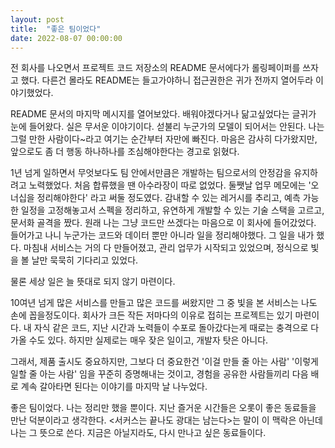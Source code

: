 ```yaml
---
layout: post
title:  "좋은 팀이었다"
date: 2022-08-07 00:00:00
---
```


전 회사를 나오면서 프로젝트 코드 저장소의 README 문서에다가 롤링페이퍼를 쓰자고 했다. 다른건 몰라도 README는 들고가야하니 접근권한은 귀가 전까지 열어두라 이야기했었다.

README 문서의 마지막 메시지를 열어보았다. 배워야겠다거나 닮고싶었다는 글귀가 눈에 들어왔다. 실은 무서운 이야기이다. 섣불리 누군가의 모델이 되어서는 안된다. 나는 그럴 만한 사람이다~라고 여기는 순간부터 자만에 빠진다. 마음은 감사히 다가왔지만, 앞으로도 좀 더 행동 하나하나를 조심해야한다는 경고로 읽혔다.

1년 넘게 일하면서 무엇보다도 팀 안에서만큼은 개발하는 팀으로서의 안정감을 유지하려고 노력했었다. 처음 합류했을 땐 아수라장이 따로 없었다. 둘쨋날 업무 메모에는 '오너십을 정리해야한다' 라고 써둘 정도였다. 감내할 수 있는 레거시를 추리고, 예측 가능한 일정을 고정해놓고서 스펙을 정리하고, 유연하게 개발할 수 있는 기술 스택을 고르고, 문서화 골격을 짰다. 원래 나는 그냥 코드만 쓰겠다는 마음으로 이 회사에 들어갔었다. 들어가고 나니 누군가는 코드와 데이터 뿐만 아니라 일을 정리해야했다. 그 일을 내가 했다. 마침내 서비스는 거의 다 만들어졌고, 관리 업무가 시작되고 있었으며, 정식으로 빛을 볼 날만 묵묵히 기다리고 있었다. 

물론 세상 일은 늘 뜻대로 되지 않기 마련이다.

10여년 넘게 많은 서비스를 만들고 많은 코드를 써왔지만 그 중 빛을 본 서비스는 나도 손에 꼽을정도이다. 회사가 크든 작든 저마다의 이유로 접히는 프로젝트는 있기 마련이다. 내 자식 같은 코드, 지난 시간과 노력들이 수포로 돌아갔다는게 때로는 충격으로 다가올 수도 있다. 하지만 실제로는 매우 잦은 일이고, 개발자 탓은 아니다.

그래서, 제품 출시도 중요하지만, 그보다 더 중요한건 '이걸 만들 줄 아는 사람' '이렇게 일할 줄 아는 사람' 임을 꾸준히 증명해내는 것이고, 경험을 공유한 사람들끼리 다음 배로 계속 갈아타면 된다는 이야기를 마지막 날 나누었다. 

좋은 팀이었다. 나는 정리만 했을 뿐이다. 지난 즐거운 시간들은 오롯이 좋은 동료들을 만난 덕분이라고 생각한다. &lt;서커스는 끝나도 광대는 남는다&gt;는 말이 이 맥락은 아닌데 나는 그 뜻으로 쓴다. 지금은 아닐지라도, 다시 만나고 싶은 동료들이다.

